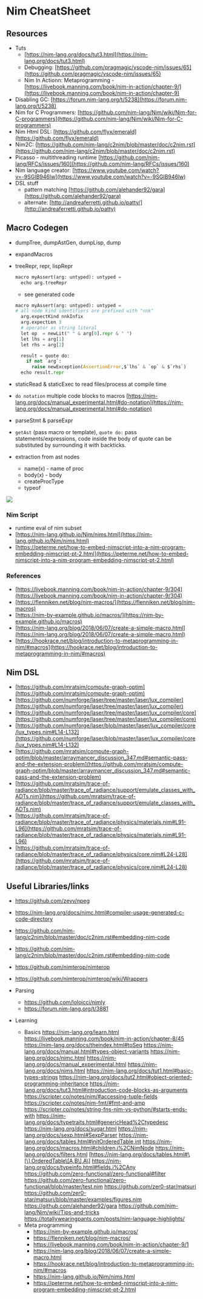 # Nim CheatSheet

## Resources

- Tuts
  - [https://nim-lang.org/docs/tut3.html](https://nim-lang.org/docs/tut3.html)
  - Debugging: [https://github.com/pragmagic/vscode-nim/issues/65](https://github.com/pragmagic/vscode-nim/issues/65)
  - Nim In Actionn: Metaprogramming - [https://livebook.manning.com/book/nim-in-action/chapter-9/](https://livebook.manning.com/book/nim-in-action/chapter-9)
- Disabling GC: [https://forum.nim-lang.org/t/5238](https://forum.nim-lang.org/t/5238)
- Nim for C Programmers: [https://github.com/nim-lang/Nim/wiki/Nim-for-C-programmers](https://github.com/nim-lang/Nim/wiki/Nim-for-C-programmers)
- Nim Html DSL: [https://github.com/flyx/emerald](https://github.com/flyx/emerald)
- Nim2C: [https://github.com/nim-lang/c2nim/blob/master/doc/c2nim.rst](https://github.com/nim-lang/c2nim/blob/master/doc/c2nim.rst)
- Picasso - multithreading runtime [https://github.com/nim-lang/RFCs/issues/160](https://github.com/nim-lang/RFCs/issues/160)
- Nim language creator: [https://www.youtube.com/watch?v=-9SGIB946lw](https://www.youtube.com/watch?v=-9SGIB946lw)
- DSL stuff
  - pattern matching [https://github.com/alehander92/gara](https://github.com/alehander92/gara)
  - alternate: [http://andreaferretti.github.io/patty/](http://andreaferretti.github.io/patty)

## Macro Codegen

- dumpTree, dumpAstGen, dumpLisp, dump

- expandMacros

- treeRepr, repr, lispRepr
  
  ```python
  macro myAssert(arg: untyped): untyped =
    echo arg.treeRepr
  ```
  
  - see generated code
  ```python
  macro myAssert(arg: untyped): untyped =
  # all node kind identifiers are prefixed with "nnk"
    arg.expectKind nnkInfix
    arg.expectLen 3
    # operator as string literal
    let op  = newLit(" " & arg[0].repr & " ")
    let lhs = arg[1]
    let rhs = arg[2]
  
    result = quote do:
      if not `arg`:
        raise newException(AssertionError,$`lhs` & `op` & $`rhs`)
    echo result.repr
  ```

- staticRead & staticExec to read files/process at compile time

- `do notation` multiple code blocks to macros [https://nim-lang.org/docs/manual_experimental.html#do-notation](https://nim-lang.org/docs/manual_experimental.html#do-notation)

- parseStmt & parseExpr

- `getAst` (pass macro or template), `quote do:` pass statements/expressions, code inside the body of quote can be substituted by surrounding it with backticks.

- extraction from ast nodes
  
  - name(x) - name of proc
  - body(x) - body
  - createProcType
  - typeof

![](_assets/NimAstTable.png)

### Nim Script

- runtime eval of nim subset
- [https://nim-lang.github.io/Nim/nims.html](https://nim-lang.github.io/Nim/nims.html)
- [https://peterme.net/how-to-embed-nimscript-into-a-nim-program-embedding-nimscript-pt-2.html](https://peterme.net/how-to-embed-nimscript-into-a-nim-program-embedding-nimscript-pt-2.html)

### References

- [https://livebook.manning.com/book/nim-in-action/chapter-9/304](https://livebook.manning.com/book/nim-in-action/chapter-9/304)
- [https://flenniken.net/blog/nim-macros/](https://flenniken.net/blog/nim-macros)
- [https://nim-by-example.github.io/macros/](https://nim-by-example.github.io/macros)
- [https://nim-lang.org/blog/2018/06/07/create-a-simple-macro.html](https://nim-lang.org/blog/2018/06/07/create-a-simple-macro.html)
- [https://hookrace.net/blog/introduction-to-metaprogramming-in-nim/#macros](https://hookrace.net/blog/introduction-to-metaprogramming-in-nim/#macros)

## Nim DSL

- [https://github.com/mratsim/compute-graph-optim](https://github.com/mratsim/compute-graph-optim)
- [https://github.com/numforge/laser/tree/master/laser/lux_compiler](https://github.com/numforge/laser/tree/master/laser/lux_compiler)
- [https://github.com/numforge/laser/tree/master/laser/lux_compiler/core](https://github.com/numforge/laser/tree/master/laser/lux_compiler/core)
- [https://github.com/numforge/laser/blob/master/laser/lux_compiler/core/lux_types.nim#L14-L132](https://github.com/numforge/laser/blob/master/laser/lux_compiler/core/lux_types.nim#L14-L132)
- [https://github.com/mratsim/compute-graph-optim/blob/master/arraymancer_discussion_347.md#semantic-pass-and-the-extension-problem](https://github.com/mratsim/compute-graph-optim/blob/master/arraymancer_discussion_347.md#semantic-pass-and-the-extension-problem)
- [https://github.com/mratsim/trace-of-radiance/blob/master/trace_of_radiance/support/emulate_classes_with_ADTs.nim](https://github.com/mratsim/trace-of-radiance/blob/master/trace_of_radiance/support/emulate_classes_with_ADTs.nim)
- [https://github.com/mratsim/trace-of-radiance/blob/master/trace_of_radiance/physics/materials.nim#L91-L96](https://github.com/mratsim/trace-of-radiance/blob/master/trace_of_radiance/physics/materials.nim#L91-L96)
- [https://github.com/mratsim/trace-of-radiance/blob/master/trace_of_radiance/physics/core.nim#L24-L28](https://github.com/mratsim/trace-of-radiance/blob/master/trace_of_radiance/physics/core.nim#L24-L28)

## Useful Libraries/links

- https://github.com/zevv/npeg

- https://nim-lang.org/docs/nimc.html#compiler-usage-generated-c-code-directory

- https://github.com/nim-lang/c2nim/blob/master/doc/c2nim.rst#embedding-nim-code

- https://github.com/nim-lang/c2nim/blob/master/doc/c2nim.rst#embedding-nim-code

- https://github.com/nimterop/nimterop

- https://github.com/nimterop/nimterop/wiki/Wrappers

- Parsing
  
  - https://github.com/loloicci/nimly
  - https://forum.nim-lang.org/t/3881
- Learning
  
  - Basics
    https://nim-lang.org/learn.html
    https://livebook.manning.com/book/nim-in-action/chapter-8/45
    https://nim-lang.org/docs/theindex.html#toSeq
    https://nim-lang.org/docs/manual.html#types-object-variants
    https://nim-lang.org/docs/nimc.html
    https://nim-lang.org/docs/manual_experimental.html
    https://nim-lang.org/docs/nims.html
    https://nim-lang.org/docs/tut1.html#basic-types-strings
    https://nim-lang.org/docs/tut2.html#object-oriented-programming-inheritance
    https://nim-lang.org/docs/tut3.html#introduction-code-blocks-as-arguments
    https://scripter.co/notes/nim/#accessing-tuple-fields
    https://scripter.co/notes/nim-fmt/#fmt-and-amp
    https://scripter.co/notes/string-fns-nim-vs-python/#starts-ends-with
    https://nim-lang.org/docs/typetraits.html#genericHead%2Ctypedesc
    https://nim-lang.org/docs/sugar.html
    https://nim-lang.org/docs/sexp.html#SexpParser
    https://nim-lang.org/docs/tables.html#initOrderedTable,int
    https://nim-lang.org/docs/macros.html#children.i%2CNimNode
    https://nim-lang.org/docs/filters.html
    \[https://nim-lang.org/docs/tables.html#\[\],OrderedTable\[A,B\],A\]
    https://nim-lang.org/docs/typeinfo.html#fields.i%2CAny
    https://github.com/zero-functional/zero-functional#filter
    https://github.com/zero-functional/zero-functional/blob/master/test.nim
    https://github.com/zer0-star/matsuri
    https://github.com/zer0-star/matsuri/blob/master/examples/figures.nim
    https://github.com/alehander92/gara
    https://github.com/nim-lang/Nim/wiki/Tips-and-tricks
    https://totallywearingpants.com/posts/nim-language-highlights/
  - Meta programming
    - https://nim-by-example.github.io/macros/
    - https://flenniken.net/blog/nim-macros/
    - https://livebook.manning.com/book/nim-in-action/chapter-9/1
    - https://nim-lang.org/blog/2018/06/07/create-a-simple-macro.html
    - https://hookrace.net/blog/introduction-to-metaprogramming-in-nim/#macros
    - https://nim-lang.github.io/Nim/nims.html
    - https://peterme.net/how-to-embed-nimscript-into-a-nim-program-embedding-nimscript-pt-2.html
